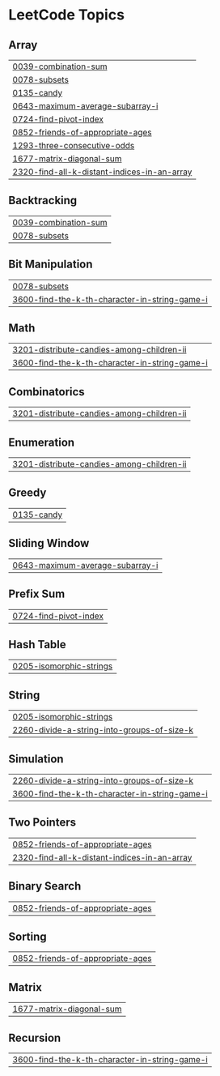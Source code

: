 
<!---LeetCode Topics Start-->
# LeetCode Topics
## Array
|  |
| ------- |
| [0039-combination-sum](https://github.com/adharsh2608/Coding/tree/master/0039-combination-sum) |
| [0078-subsets](https://github.com/adharsh2608/Coding/tree/master/0078-subsets) |
| [0135-candy](https://github.com/adharsh2608/Coding/tree/master/0135-candy) |
| [0643-maximum-average-subarray-i](https://github.com/adharsh2608/Coding/tree/master/0643-maximum-average-subarray-i) |
| [0724-find-pivot-index](https://github.com/adharsh2608/Coding/tree/master/0724-find-pivot-index) |
| [0852-friends-of-appropriate-ages](https://github.com/adharsh2608/Coding/tree/master/0852-friends-of-appropriate-ages) |
| [1293-three-consecutive-odds](https://github.com/adharsh2608/Coding/tree/master/1293-three-consecutive-odds) |
| [1677-matrix-diagonal-sum](https://github.com/adharsh2608/Coding/tree/master/1677-matrix-diagonal-sum) |
| [2320-find-all-k-distant-indices-in-an-array](https://github.com/adharsh2608/Coding/tree/master/2320-find-all-k-distant-indices-in-an-array) |
## Backtracking
|  |
| ------- |
| [0039-combination-sum](https://github.com/adharsh2608/Coding/tree/master/0039-combination-sum) |
| [0078-subsets](https://github.com/adharsh2608/Coding/tree/master/0078-subsets) |
## Bit Manipulation
|  |
| ------- |
| [0078-subsets](https://github.com/adharsh2608/Coding/tree/master/0078-subsets) |
| [3600-find-the-k-th-character-in-string-game-i](https://github.com/adharsh2608/Coding/tree/master/3600-find-the-k-th-character-in-string-game-i) |
## Math
|  |
| ------- |
| [3201-distribute-candies-among-children-ii](https://github.com/adharsh2608/Coding/tree/master/3201-distribute-candies-among-children-ii) |
| [3600-find-the-k-th-character-in-string-game-i](https://github.com/adharsh2608/Coding/tree/master/3600-find-the-k-th-character-in-string-game-i) |
## Combinatorics
|  |
| ------- |
| [3201-distribute-candies-among-children-ii](https://github.com/adharsh2608/Coding/tree/master/3201-distribute-candies-among-children-ii) |
## Enumeration
|  |
| ------- |
| [3201-distribute-candies-among-children-ii](https://github.com/adharsh2608/Coding/tree/master/3201-distribute-candies-among-children-ii) |
## Greedy
|  |
| ------- |
| [0135-candy](https://github.com/adharsh2608/Coding/tree/master/0135-candy) |
## Sliding Window
|  |
| ------- |
| [0643-maximum-average-subarray-i](https://github.com/adharsh2608/Coding/tree/master/0643-maximum-average-subarray-i) |
## Prefix Sum
|  |
| ------- |
| [0724-find-pivot-index](https://github.com/adharsh2608/Coding/tree/master/0724-find-pivot-index) |
## Hash Table
|  |
| ------- |
| [0205-isomorphic-strings](https://github.com/adharsh2608/Coding/tree/master/0205-isomorphic-strings) |
## String
|  |
| ------- |
| [0205-isomorphic-strings](https://github.com/adharsh2608/Coding/tree/master/0205-isomorphic-strings) |
| [2260-divide-a-string-into-groups-of-size-k](https://github.com/adharsh2608/Coding/tree/master/2260-divide-a-string-into-groups-of-size-k) |
## Simulation
|  |
| ------- |
| [2260-divide-a-string-into-groups-of-size-k](https://github.com/adharsh2608/Coding/tree/master/2260-divide-a-string-into-groups-of-size-k) |
| [3600-find-the-k-th-character-in-string-game-i](https://github.com/adharsh2608/Coding/tree/master/3600-find-the-k-th-character-in-string-game-i) |
## Two Pointers
|  |
| ------- |
| [0852-friends-of-appropriate-ages](https://github.com/adharsh2608/Coding/tree/master/0852-friends-of-appropriate-ages) |
| [2320-find-all-k-distant-indices-in-an-array](https://github.com/adharsh2608/Coding/tree/master/2320-find-all-k-distant-indices-in-an-array) |
## Binary Search
|  |
| ------- |
| [0852-friends-of-appropriate-ages](https://github.com/adharsh2608/Coding/tree/master/0852-friends-of-appropriate-ages) |
## Sorting
|  |
| ------- |
| [0852-friends-of-appropriate-ages](https://github.com/adharsh2608/Coding/tree/master/0852-friends-of-appropriate-ages) |
## Matrix
|  |
| ------- |
| [1677-matrix-diagonal-sum](https://github.com/adharsh2608/Coding/tree/master/1677-matrix-diagonal-sum) |
## Recursion
|  |
| ------- |
| [3600-find-the-k-th-character-in-string-game-i](https://github.com/adharsh2608/Coding/tree/master/3600-find-the-k-th-character-in-string-game-i) |
<!---LeetCode Topics End-->